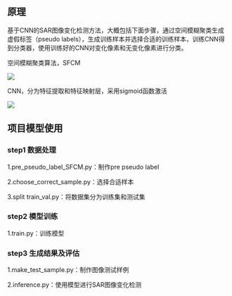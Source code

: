 ## 原理

基于CNN的SAR图像变化检测方法，大概包括下面步骤，通过空间模糊聚类生成虚假标签（pseudo labels），生成训练样本并选择合适的训练样本，训练CNN得到分类器，使用训练好的CNN对变化像素和无变化像素进行分类。

空间模糊聚类算法，SFCM

![](https://imageurlbed.oss-cn-shenzhen.aliyuncs.com/img/SFCM.png)

CNN，分为特征提取和特征映射层，采用sigmoid函数激活

![](https://imageurlbed.oss-cn-shenzhen.aliyuncs.com/img/SARCNN.png)

## 项目模型使用

### step1 数据处理
1.pre_pseudo_label_SFCM.py：制作pre pseudo label

2.choose_correct_sample.py：选择合适样本

3.split train_val.py：将数据集分为训练集和测试集

### step2 模型训练
1.train.py：训练模型

### step3 生成结果及评估
1.make_test_sample.py：制作图像测试样例

2.inference.py：使用模型进行SAR图像变化检测
